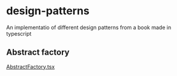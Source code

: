 # design-patterns
 An implementatio of different design patterns from a book made in typescript

## Abstract factory
[AbstractFactory.tsx](src/AbstractFactory.tsx)